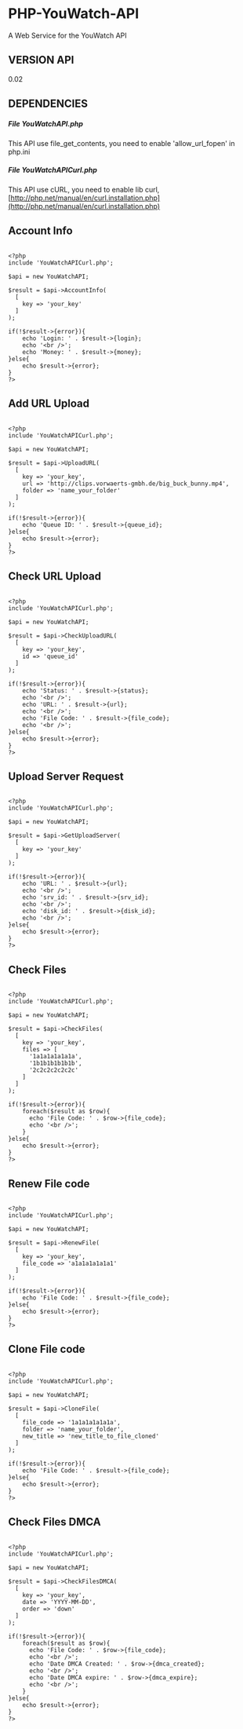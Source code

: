 # PHP-YouWatch-API
 A Web Service for the YouWatch API
 
 ## VERSION API
0.02

## DEPENDENCIES

##### File YouWatchAPI.php

This API use file_get_contents, you need to enable 'allow_url_fopen' in php.ini

##### File YouWatchAPICurl.php

This API use cURL, you need to enable lib curl, [http://php.net/manual/en/curl.installation.php](http://php.net/manual/en/curl.installation.php)

Account Info
------------

```

<?php
include 'YouWatchAPICurl.php';

$api = new YouWatchAPI;

$result = $api->AccountInfo(
  [
    key => 'your_key'
  ]
);

if(!$result->{error}){
    echo 'Login: ' . $result->{login};
    echo '<br />';
    echo 'Money: ' . $result->{money};
}else{
    echo $result->{error};
}
?>

```

Add URL Upload
--------------

```

<?php
include 'YouWatchAPICurl.php';

$api = new YouWatchAPI;

$result = $api->UploadURL(
  [
    key => 'your_key',
    url => 'http://clips.vorwaerts-gmbh.de/big_buck_bunny.mp4',
    folder => 'name_your_folder'
  ]
);

if(!$result->{error}){
    echo 'Queue ID: ' . $result->{queue_id};
}else{
    echo $result->{error};
}
?>

```

Check URL Upload
----------------

```

<?php
include 'YouWatchAPICurl.php';

$api = new YouWatchAPI;

$result = $api->CheckUploadURL(
  [
    key => 'your_key',
    id => 'queue_id'
  ]
);

if(!$result->{error}){
    echo 'Status: ' . $result->{status};
    echo '<br />';
    echo 'URL: ' . $result->{url};
    echo '<br />';
    echo 'File Code: ' . $result->{file_code};
    echo '<br />';
}else{
    echo $result->{error};
}
?>

```


Upload Server Request
---------------------

```

<?php
include 'YouWatchAPICurl.php';

$api = new YouWatchAPI;

$result = $api->GetUploadServer(
  [
    key => 'your_key'
  ]
);

if(!$result->{error}){
    echo 'URL: ' . $result->{url};
    echo '<br />';
    echo 'srv_id: ' . $result->{srv_id};
    echo '<br />';
    echo 'disk_id: ' . $result->{disk_id};
    echo '<br />';
}else{
    echo $result->{error};
}
?>

```

Check Files
-----------

```

<?php
include 'YouWatchAPICurl.php';

$api = new YouWatchAPI;

$result = $api->CheckFiles(
  [
    key => 'your_key',
    files => [
      '1a1a1a1a1a1a',
      '1b1b1b1b1b1b',
      '2c2c2c2c2c2c'
    ]
  ]
);

if(!$result->{error}){
    foreach($result as $row){
      echo 'File Code: ' . $row->{file_code};
      echo '<br />';
    }
}else{
    echo $result->{error};
}
?>

```

Renew File code
---------------

```

<?php
include 'YouWatchAPICurl.php';

$api = new YouWatchAPI;

$result = $api->RenewFile(
  [
    key => 'your_key',
    file_code => 'a1a1a1a1a1a1'
  ]
);

if(!$result->{error}){
    echo 'File Code: ' . $result->{file_code};
}else{
    echo $result->{error};
}
?>

```

Clone File code
---------------

```

<?php
include 'YouWatchAPICurl.php';

$api = new YouWatchAPI;

$result = $api->CloneFile(
  [
    file_code => '1a1a1a1a1a1a',
    folder => 'name_your_folder',
    new_title => 'new_title_to_file_cloned'
  ]
);

if(!$result->{error}){
    echo 'File Code: ' . $result->{file_code};
}else{
    echo $result->{error};
}
?>

```

Check Files DMCA
----------------

```

<?php
include 'YouWatchAPICurl.php';

$api = new YouWatchAPI;

$result = $api->CheckFilesDMCA(
  [
    key => 'your_key',
    date => 'YYYY-MM-DD',
    order => 'down'
  ]
);

if(!$result->{error}){
    foreach($result as $row){
      echo 'File Code: ' . $row->{file_code};
      echo '<br />';
      echo 'Date DMCA Created: ' . $row->{dmca_created};
      echo '<br />';
      echo 'Date DMCA expire: ' . $row->{dmca_expire};
      echo '<br />';
    }
}else{
    echo $result->{error};
}
?>

```

